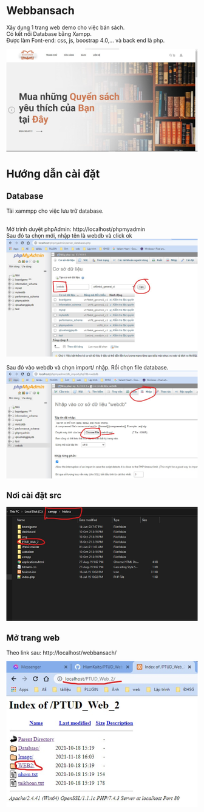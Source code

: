 # Webbansach

Xây dụng 1 trang web demo cho việc bán sách.
<br>
Có kết nối Database bằng Xampp.
<br>
Được làm Font-end: css, js, boostrap 4.0,... và back end là php.
<div align="center">
  <img src="./Image/5.jpg">
 </div>

# Hướng dẫn cài đặt

## Database 
Tải xammpp cho việc lưu trữ database.<br>

<br>
Mở trình duyệt phpAdmin: http://localhost/phpmyadmin
<br>
Sau đó ta chọn mới, nhập tên là webdb và click ok<br>
<div align="center">
  <img src="./Image/2.jpg">
 </div>
 <br> Sau đó vào webdb và chọn import/ nhập. Rồi chọn file database.
 <div align="center">
  <img src="./Image/3.jpg">
 </div>
 
## Nơi cài đặt src

<div align="center">
  <img src="./Image/1.jpg">
 </div>

## Mở trang web
Theo link sau: http://localhost/webbansach/
<div align="center">
  <img src="./Image/4.jpg">
 </div>
